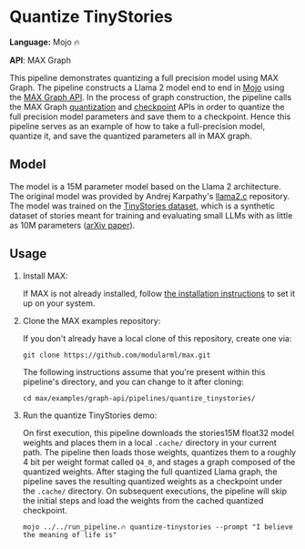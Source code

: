 # Quantize TinyStories

**Language:** Mojo 🔥

**API**: MAX Graph

This pipeline demonstrates quantizing a full precision model using MAX Graph.
The pipeline constructs a Llama 2 model end to end in
[Mojo](https://docs.modular.com/mojo/) using the
[MAX Graph API](https://docs.modular.com/engine/graph).
In the process of graph construction, the pipeline calls the MAX Graph
[quantization](https://docs.modular.com/engine/graph/quantization) and
[checkpoint](https://docs.modular.com/engine/graph/checkpoint) APIs in order to
quantize the full precision model parameters and save them to a checkpoint.
Hence this pipeline serves as an example of how to take a full-precision model,
quantize it, and save the quantized parameters all in MAX graph.

## Model

The model is a 15M parameter model based on the Llama 2 architecture.
The original model was provided by Andrej Karpathy's
[llama2.c](https://github.com/karpathy/llama2.c) repository.
The model was trained on the
[TinyStories dataset](https://huggingface.co/datasets/roneneldan/TinyStories),
which is a synthetic dataset of stories meant for training and evaluating small
LLMs with as little as 10M parameters
([arXiv paper](https://arxiv.org/abs/2305.07759)).

## Usage

1. Install MAX:

   If MAX is not already installed, follow
   [the installation instructions](https://docs.modular.com/max/install) to set
   it up on your system.

2. Clone the MAX examples repository:

   If you don't already have a local clone of this repository, create one via:

   ```shell
   git clone https://github.com/modularml/max.git
   ```

   The following instructions assume that you're present within this pipeline's
   directory, and you can change to it after cloning:

   ```shell
   cd max/examples/graph-api/pipelines/quantize_tinystories/
   ```

3. Run the quantize TinyStories demo:

   On first execution, this pipeline downloads the stories15M float32 model
   weights and places them in a local `.cache/` directory in your current path.
   The pipeline then loads those weights, quantizes them to a roughly 4 bit per
   weight format called `Q4_0`, and stages a graph composed of the quantized
   weights.
   After staging the full quantized Llama graph, the pipeline saves the
   resulting quantized weights as a checkpoint under the `.cache/` directory.
   On subsequent executions, the pipeline will skip the initial steps and load
   the weights from the cached quantized checkpoint.

   ```shell
   mojo ../../run_pipeline.🔥 quantize-tinystories --prompt "I believe the meaning of life is"
   ```
